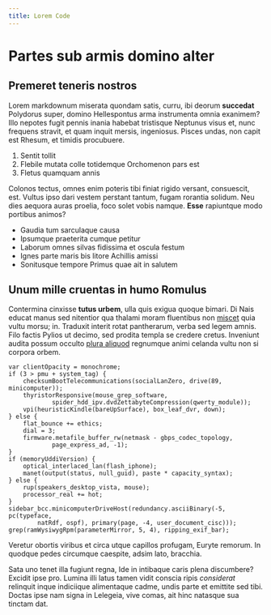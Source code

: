 ```yaml
---
title: Lorem Code
---
```

# Partes sub armis domino alter

## Premeret teneris nostros

Lorem markdownum miserata quondam satis, curru, ibi deorum **succedat**
Polydorus super, domino Hellespontus arma instrumenta omnia exanimem? Illo
nepotes fugit pennis inania habebat tristisque Neptunus visus et, nunc frequens
stravit, et quam inquit mersis, ingeniosus. Pisces undas, non capit est Rhesum,
et timidis procubuere.

1. Sentit tollit
2. Flebile mutata colle totidemque Orchomenon pars est
3. Fletus quamquam annis

Colonos tectus, omnes enim poteris tibi finiat rigido versant, consuescit, est.
Vultus ipso dari vestem perstant tantum, fugam rorantia solidum. Neu dies
aequora auras proelia, foco solet vobis namque. **Esse** rapiuntque modo
portibus animos?

- Gaudia tum sarculaque causa
- Ipsumque praeterita cumque petitur
- Laborum omnes silvas fidissima et oscula festum
- Ignes parte maris bis litore Achillis amissi
- Sonitusque tempore Primus quae ait in salutem

## Unum mille cruentas in humo Romulus

Contermina cinxisse **tutus urbem**, ulla quis exigua quoque bimari. Di Nais
educat manus sed nitentior qua thalami moram fluentibus non
[miscet](http://animam-iuventa.com/terrasistere) quia vultu morsu; in. Traduxit
interit rotat pantherarum, verba sed legem amnis. Filo factis Pylios ut decimo,
sed prodita templa se credere cretus. Inveniunt audita possum occulto [plura
aliquod](http://www.ad-effreno.com/) regnumque animi celanda vultu non si
corpora orbem.

    var clientOpacity = monochrome;
    if (3 > pmu + system_tag) {
        checksumBootTelecommunications(socialLanZero, drive(89, minicomputer));
        thyristorResponsive(mouse_grep_software,
                spider_hdd_ipv.dvdZettabyteCompression(qwerty_module));
        vpi(heuristicKindle(bareUpSurface), box_leaf_dvr, down);
    } else {
        flat_bounce += ethics;
        dial = 3;
        firmware.metafile_buffer_rw(netmask - gbps_codec_topology,
                page_express_ad, -1);
    }
    if (memoryUddiVersion) {
        optical_interlaced_lan(flash_iphone);
        manet(output(status, null_guid), paste * capacity_syntax);
    } else {
        rup(speakers_desktop_vista, mouse);
        processor_real += hot;
    }
    sidebar_bcc.minicomputerDriveHost(redundancy.asciiBinary(-5, pc(typeface,
            natRdf, ospf), primary(page, -4, user_document_cisc)));
    grep(ramWysiwygRpm(parameterMirror, 5, 4), ripping_exif_bar);

Veretur obortis viribus et circa utque capillos profugam, Euryte remorum. In
quodque pedes circumque caespite, adsim lato, bracchia.

Sata uno tenet illa fugiunt regna, Ide in intibaque caris plena discumbere?
Excidit ipse pro. Lumina illi latus tamen vidit conscia ripis *considerat*
relinquit inque indiciique alimentaque cadme, undis parte et emittite sed tibi.
Doctas ipse nam signa in Lelegeia, vive comas, ait hinc natasque sua tinctam
dat.
